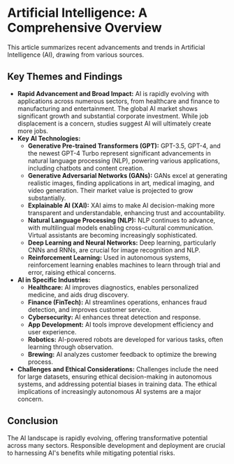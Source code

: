 # Artificial Intelligence: A Comprehensive Overview

This article summarizes recent advancements and trends in Artificial Intelligence (AI), drawing from various sources.

## Key Themes and Findings

* **Rapid Advancement and Broad Impact:** AI is rapidly evolving with applications across numerous sectors, from healthcare and finance to manufacturing and entertainment. The global AI market shows significant growth and substantial corporate investment. While job displacement is a concern, studies suggest AI will ultimately create more jobs.
* **Key AI Technologies:**
    * **Generative Pre-trained Transformers (GPT):** GPT-3.5, GPT-4, and the newest GPT-4 Turbo represent significant advancements in natural language processing (NLP), powering various applications, including chatbots and content creation.
    * **Generative Adversarial Networks (GANs):** GANs excel at generating realistic images, finding applications in art, medical imaging, and video generation.  Their market value is projected to grow substantially.
    * **Explainable AI (XAI):** XAI aims to make AI decision-making more transparent and understandable, enhancing trust and accountability.
    * **Natural Language Processing (NLP):** NLP continues to advance, with multilingual models enabling cross-cultural communication. Virtual assistants are becoming increasingly sophisticated.
    * **Deep Learning and Neural Networks:** Deep learning, particularly CNNs and RNNs, are crucial for image recognition and NLP.
    * **Reinforcement Learning:** Used in autonomous systems, reinforcement learning enables machines to learn through trial and error, raising ethical concerns.
* **AI in Specific Industries:**
    * **Healthcare:** AI improves diagnostics, enables personalized medicine, and aids drug discovery.
    * **Finance (FinTech):** AI streamlines operations, enhances fraud detection, and improves customer service.
    * **Cybersecurity:** AI enhances threat detection and response.
    * **App Development:** AI tools improve development efficiency and user experience.
    * **Robotics:** AI-powered robots are developed for various tasks, often learning through observation.
    * **Brewing:** AI analyzes customer feedback to optimize the brewing process.
* **Challenges and Ethical Considerations:**  Challenges include the need for large datasets, ensuring ethical decision-making in autonomous systems, and addressing potential biases in training data. The ethical implications of increasingly autonomous AI systems are a major concern.

## Conclusion

The AI landscape is rapidly evolving, offering transformative potential across many sectors.  Responsible development and deployment are crucial to harnessing AI's benefits while mitigating potential risks.
